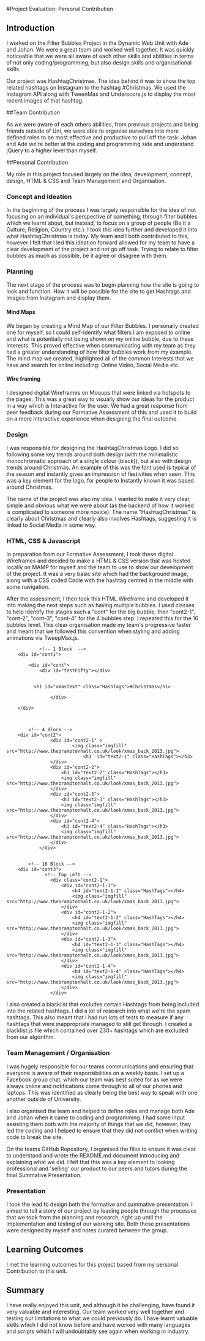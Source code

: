 
#Project Evaluation: Personal Contribution

## Introduction

I worked on the Filter Bubbles Project in the Dynamic Web Unit with Ade and Johan. We were a great team and worked well together. It was quickly noticeable that we were all aware of each other skills and abilities in terms of not only coding/programming, but also design skills and organisational skills.  

Our project was HashtagChristmas. The idea behind it was to show the top related hashtags on Instagram to the hashtag #Christmas. We used the Instagram API along with TweenMax and Underscore.js to display the most recent images of that hashtag.


##Team Contribution

As we were aware of each others abilities, from previous projects and being friends outside of Uni, we were able to organise ourselves into more defined roles to be most effective and productive to pull off the task. Johan and Ade we're better at the coding and programming side and understand jQuery to a higher level than myself.


##Personal Contribution

My role in this project focused largely on the idea, development, concept, design, HTML & CSS and Team Management and Organisation.

### Concept and Ideation 

In the beginning of the process I was largely responsible for the idea of not focusing on an individual's perspective of something, through filter bubbles which we learnt about, but instead, to focus on a group of people (Be it a Culture, Religion, Country etc.). I took this idea further and developed it into what HashtagChristmas is today. My team and I both contributed to this, however I felt that I led this ideation forward allowed for my team to have a clear development of the project and not go off task. Trying to relate to filter bubbles as much as possible, be it agree or disagree with them.

### Planning

The next stage of the process was to begin planning how the site is going to look and function. How it will be possible for the site to get Hashtags and Images from Instagram and display them.

#### Mind Maps

We began by creating a Mind Map of our Filter Bubbles. I personally created one for myself, so I could self-identify what filters I am exposed to online and what is potentially not being shown on my online bubble, due to these Interests. This proved effective when communicating with my team as they had a greater understanding of how filter bubbles work from my example. The mind map we created, highlighted all of the common Interests that we have and search for online including: Online Video, Social Media etc.


#### Wire framing

I designed digital Wireframes on Moqups that were linked via hotspots to the pages. This was a great way to visually show our ideas for the product in a way which is Interactive for the user. We had a great response from peer feedback during our Formative Assessment of this and used it to build on a more interactive experience when designing the final outcome. 


### Design

I was responsible for designing the HashtagChristmas Logo. I did so following some key trends around both design (with the minimalistic monochromatic approach of a single colour (black)), but also with design trends around Christmas. An example of this was the font used is typical of the season and instantly gives an impression of festivities when seen. This was a key element for the logo, for people to Instantly known it was based around Christmas.

The name of the project was also my idea. I wanted to make it very clear, simple and obvious what we were about (as the backend of how it worked is complicated to someone more novice). The name "HashtagChristmas" is clearly about Christmas and clearly also involves Hashtags, suggesting it is linked to Social Media in some way. 


### HTML, CSS & Javascript

In preparation from our Formative Assessment, I took these digital Wireframes and decided to make a HTML & CSS version that was hosted locally on MAMP for myself and the team to use to show our development of the project. It was a very basic site which had the background image, along with a CSS coded Circle with the hashtag centred in the middle with some navigation.

After the assessment, I then took this HTML Wireframe and developed it into making the next steps such as having multiple bubbles. I used classes to help Identify the stages such a "cont" for the big bubble, then "cont2-1", "cont-2", "cont-3", "cont-4" for the 4 bubbles step. I repeated this for the 16 bubbles level. This clear organisation made my team's progressive faster and meant that we followed this convention when styling and adding animations via TweepMax.js.

                <!-- 1 Block  -->
        <div id="cont1">
                 
            <div id="cont">
                <div id="testFifty"></div>
                
                
              <h1 id="xmasText" class="HashTags">#Christmas</h1>

                    </div>
                    
        </div>

                

            <!-- 4 Block -->
        <div id="cont2">
                    <div id="cont2-1" >
                            <img class="imgfill" src="http://www.thebramptonhalt.co.uk/look/xmas_back_2013.jpg">
                                <h3  id="text2-1" class="HashTags"></h3>
                    </div>
                    <div id="cont2-2">
                        <h3 id="text2-2" class="HashTags"></h3>
                        <img class="imgfill" src="http://www.thebramptonhalt.co.uk/look/xmas_back_2013.jpg">
                    </div>
                    <div id="cont2-3">
                        <h3 id="text2-3" class="HashTags"></h3>
                        <img class="imgfill" src="http://www.thebramptonhalt.co.uk/look/xmas_back_2013.jpg">
                    </div>
                    <div id="cont2-4">
                        <h3 id="text2-4" class="HashTags"></h3>
                        <img class="imgfill" src="http://www.thebramptonhalt.co.uk/look/xmas_back_2013.jpg">
                    </div>
                </div> 

                
            <!-- 16 Block -->
        <div id="cont3">
                  <!-- Top Left -->
                    <div class="cont2-1">
                        <div id="cont2-1-1">
                            <h4 id="text2-1-1" class="HashTags"></h4>
                            <img class="imgfill" src="http://www.thebramptonhalt.co.uk/look/xmas_back_2013.jpg">
                        </div>
                        <div id="cont2-1-2">
                            <h4 id="text2-1-2" class="HashTags"></h4>
                            <img class="imgfill" src="http://www.thebramptonhalt.co.uk/look/xmas_back_2013.jpg">
                        </div>
                        <div id="cont2-1-3">
                            <h4 id="text2-1-3" class="HashTags"></h4>
                            <img class="imgfill" src="http://www.thebramptonhalt.co.uk/look/xmas_back_2013.jpg">
                        </div>
                        <div id="cont2-1-4">
                            <h4 id="text2-1-4" class="HashTags"></h4>
                            <img class="imgfill" src="http://www.thebramptonhalt.co.uk/look/xmas_back_2013.jpg">
                        </div>
                    </div>                    

 </div>

I also created a blacklist that excludes certain Hashtags from being included into the related hashtags. I did a lot of research into what we're the spam hashtags. This also meant that I had run lots of tests to measure if any hashtags that were inappropriate managed to still get through. I created a blacklist.js file which contained over 230+ hashtags which are excluded from our algorithm. 

### Team Management / Organisation

I was hugely responsible for our teams communications and ensuring that everyone is aware of their responsibilities on a weekly basis. I set up a Facebook group chat, which our team was best suited for as we were always online and notifications come through to all of our phones and laptops. This was identified as clearly being the best way to speak with one another outside of University.

I also organised the team and helped to define roles and manage both Ade and Johan when it came to coding and programming. I had some input assisting them both with the majority of things that we did, however, they led the coding and I helped to ensure that they did not conflict when writing code to break the site.

On the teams GitHub Repository, I organised the files to ensure it was clear to understand and wrote the README.md document introducing and explaining what we did. I felt that this was a key element to looking professional and 'selling' our product to our peers and tutors during the final Summative Presentation.


### Presentation

I took the lead to design both the formative and summative presentation. I aimed to tell a story of our project by leading people through the processes that we took from the planning and research, right up until the implementation and testing of our working site. Both these presentations were designed by myself and notes curated between the group.


## Learning Outcomes

I met the learning outcomes for this project based from my personal Contribution to this unit. 

## Summary

I have really enjoyed this unit, and although it be challenging, have found it very valuable and interesting. Our team worked very well together and testing our limitations to what we could previously do. I have learnt valuable skills which I did not know before and have worked with many languages and scripts which I will undoubtably see again when working in Industry.